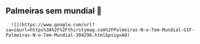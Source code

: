## Palmeiras sem mundial  👋
      ![](https://www.google.com/url?sa=i&url=https%3A%2F%2Fthirstymag.com%2FPalmeiras-N-o-Tem-Mundial-GIF-Palmeiras-N-o-Tem-Mundial-304296.html&psig=AO)

<!--
**Caislan/Caislan** is a ✨ _special_ ✨ repository because its `README.md` (this file) appears on your GitHub profile.

Here are some ideas to get you started:

- 🔭 I’m currently working on ...
- 🌱 I’m currently learning ...
- 👯 I’m looking to collaborate on ...
- 🤔 I’m looking for help with ...
- 💬 Ask me about ...
- 📫 How to reach me: ...
- 😄 Pronouns: ...
- ⚡ Fun fact: ...
-->
